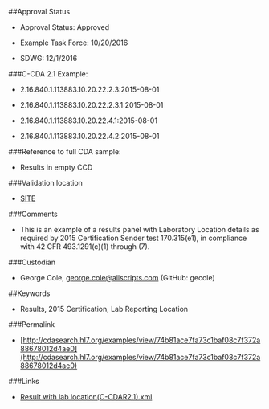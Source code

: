 ##Approval Status 


* Approval Status: Approved
* Example Task Force: 10/20/2016

* SDWG: 12/1/2016




###C-CDA 2.1 Example:


* 2.16.840.1.113883.10.20.22.2.3:2015-08-01

* 2.16.840.1.113883.10.20.22.2.3.1:2015-08-01

* 2.16.840.1.113883.10.20.22.4.1:2015-08-01

* 2.16.840.1.113883.10.20.22.4.2:2015-08-01



###Reference to full CDA sample:

* Results in empty CCD




###Validation location


* [SITE](https://sitenv.org/sandbox-ccda/ccda-validator)




###Comments


* This is an example of a results panel with Laboratory Location details as required by 2015 Certification Sender test 170.315(e1), in compliance with 42 CFR 493.1291(c)(1) through (7).


###Custodian


* George Cole, george.cole@allscripts.com (GitHub: gecole)


##Keywords


* Results, 2015 Certification, Lab Reporting Location

###Permalink

* [http://cdasearch.hl7.org/examples/view/74b81ace7fa73c1baf08c7f372a88678012d4ae0](http://cdasearch.hl7.org/examples/view/74b81ace7fa73c1baf08c7f372a88678012d4ae0)

###Links

* [Result with lab location(C-CDAR2.1).xml](https://github.com/HL7/C-CDA-Examples/tree/master/Results/Result%20with%20lab%20location/Result%20with%20lab%20location%28C-CDAR2.1%29.xml)
